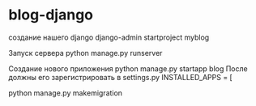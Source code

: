 # blog-django

создание нашего django
django-admin startproject myblog

Запуск сервера
python manage.py runserver


Создание нового приложения
python manage.py startapp blog
После должны его зарегистрировать в settings.py INSTALLED_APPS = [



python manage.py makemigration 
